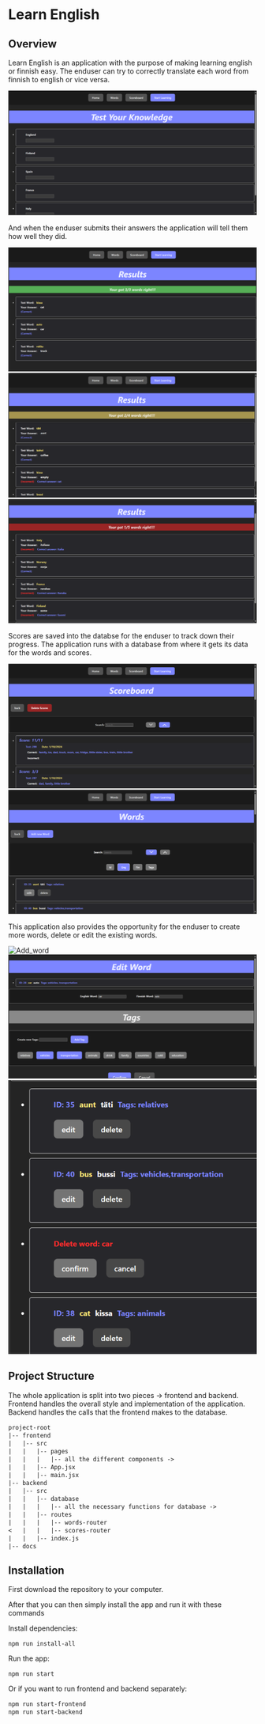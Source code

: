 # Learn English

## Overview

Learn English is an application with the purpose of making learning english or finnish easy.
The enduser can try to correctly translate each word from finnish to english or vice versa.

![Test_empty](./images/test-empty.png)

And when the enduser submits their answers the application will tell them how well they did.

![Results_great](./images/results-great.png)
![Results_mediocre](./images/results-mediocre.png)
![Results_bad](./images/results-bad.png)

Scores are saved into the databse for the enduser to track down their progress.
The application runs with a database from where it gets its data for the words and scores.

![Scoreboard_1](./images/scoreboard-1.png)
![Words_1](./images/words-1.png)

This application also provides the opportunity for the enduser to create more words, delete or edit the existing words.

![Add_word](./images/add-word.png)
![Edit_word](./images/edit-word.png)
![Delete_word](./images/delete-word.png)

## Project Structure

The whole application is split into two pieces -> frontend and backend.
Frontend handles the overall style and implementation of the application.
Backend handles the calls that the frontend makes to the database.

```plaintext
project-root
|-- frontend
|   |-- src
|   |   |-- pages
|   |   |   |-- all the different components ->
|   |   |-- App.jsx
|   |   |-- main.jsx
|-- backend
|   |-- src
|   |   |-- database
|   |   |   |-- all the necessary functions for database ->
|   |   |-- routes
|   |   |   |-- words-router
<   |   |   |-- scores-router
|   |   |-- index.js
|-- docs
```

## Installation

First download the repository to your computer.

After that you can then simply install the app and run it with these commands

Install dependencies:

```plaintext
npm run install-all
```

Run the app:

```plaintext
npm run start
```

Or if you want to run frontend and backend separately:

```plaintext
npm run start-frontend
npm run start-backend
```
